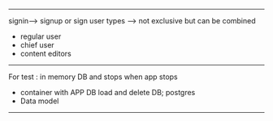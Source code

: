 
------------------------
 signin--> signup or sign
 user types --> not exclusive but can be combined 
- regular user 
- chief user
- content editors 
 ------------------------
 For test : in memory DB and stops when app stops  
 - container with APP DB load and delete DB; postgres
 - Data model
 ------------------------
